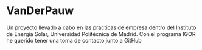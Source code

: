# VanDerPauw
Un proyecto llevado a cabo en las prácticas de empresa dentro del Instituto de Energía Solar, Universidad Politécnica de Madrid.
Con el programa IGOR he querido tener una toma de contacto junto a GitHub
